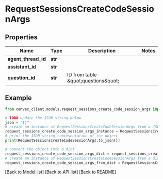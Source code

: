 # RequestSessionsCreateCodeSessionArgs


## Properties

Name | Type | Description | Notes
------------ | ------------- | ------------- | -------------
**agent_thread_id** | **str** |  | 
**assistant_id** | **str** |  | 
**question_id** | **str** | ID from table \&quot;questions\&quot; | 

## Example

```python
from convex_client.models.request_sessions_create_code_session_args import RequestSessionsCreateCodeSessionArgs

# TODO update the JSON string below
json = "{}"
# create an instance of RequestSessionsCreateCodeSessionArgs from a JSON string
request_sessions_create_code_session_args_instance = RequestSessionsCreateCodeSessionArgs.from_json(json)
# print the JSON string representation of the object
print(RequestSessionsCreateCodeSessionArgs.to_json())

# convert the object into a dict
request_sessions_create_code_session_args_dict = request_sessions_create_code_session_args_instance.to_dict()
# create an instance of RequestSessionsCreateCodeSessionArgs from a dict
request_sessions_create_code_session_args_from_dict = RequestSessionsCreateCodeSessionArgs.from_dict(request_sessions_create_code_session_args_dict)
```
[[Back to Model list]](../README.md#documentation-for-models) [[Back to API list]](../README.md#documentation-for-api-endpoints) [[Back to README]](../README.md)


